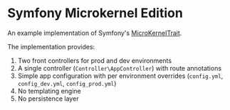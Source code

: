 # Symfony Microkernel Edition

An example implementation of Symfony's [MicroKernelTrait](https://symfony.com/doc/current/configuration/micro_kernel_trait.html).

The implementation provides:

1. Two front controllers for prod and dev environments
2. A single controller (`Controller\AppController`) with route annotations
3. Simple app configuration with per environment overrides (`config.yml`, `config_dev.yml`, `config_prod.yml`)
4. No templating engine
5. No persistence layer
